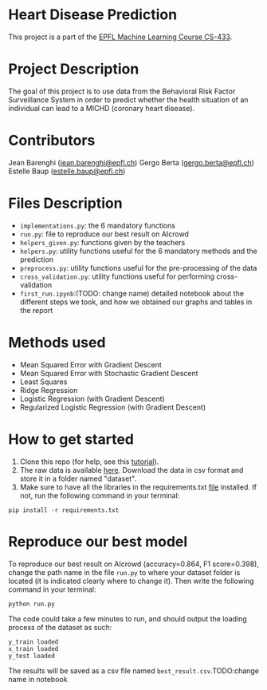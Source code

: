 # Heart Disease Prediction
This project is a part of the [EPFL Machine Learning Course CS-433](https://github.com/epfml/ML_course).

# Project Description
The goal of this project is to use data from the Behavioral Risk Factor Surveillance System in order to predict whether the health situation of an individual can lead to a MICHD (coronary heart disease).

# Contributors
Jean Barenghi (jean.barenghi@epfl.ch)
Gergo Berta (gergo.berta@epfl.ch)
Estelle Baup (estelle.baup@epfl.ch)

# Files Description
* `implementations.py`: the 6 mandatory functions
* `run.py`: file to reproduce our best result on AIcrowd
* `helpers_given.py`: functions given by the teachers
* `helpers.py`: utility functions useful for the 6 mandatory methods and the prediction
* `preprocess.py`: utility functions useful for the pre-processing of the data
* `cross_validation.py`: utility functions useful for performing cross-validation
* `first_run.ipynb`:(TODO: change name) detailed notebook about the different steps we took, and how we obtained our graphs and tables in the report

# Methods used
- Mean Squared Error with Gradient Descent
- Mean Squared Error with Stochastic Gradient Descent
- Least Squares
- Ridge Regression
- Logistic Regression (with Gradient Descent)
- Regularized Logistic Regression (with Gradient Descent)

# How to get started
1. Clone this repo (for help, see this [tutorial](https://help.github.com/articles/cloning-a-repository/)).
2. The raw data is available [here](https://www.aicrowd.com/challenges/epfl-machine-learning-project-1/dataset_files). Download the data in csv format and store it in a folder named "dataset".
3. Make sure to have all the libraries in the requirements.txt [file](requirements.txt) installed. If not, run the following command in your terminal:
```
pip install -r requirements.txt
```

# Reproduce our best model
To reproduce our best result on AIcrowd (accuracy=0.864, F1 score=0.398), change the path name in the file `run.py` to where your dataset folder is located (it is indicated clearly where to change it). Then write the following command in your terminal:
```
python run.py
```
The code could take a few minutes to run, and should output the loading process of the dataset as such:
```
y_train loaded
x_train loaded
y_test loaded
```
The results will be saved as a csv file named `best_result.csv`.TODO:change name in notebook
